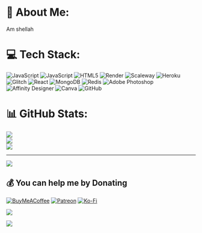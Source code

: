 # 💫 About Me:
Am shellah 


# 💻 Tech Stack:
![JavaScript](https://img.shields.io/badge/javascript-%23323330.svg?style=flat-square&logo=javascript&logoColor=%23F7DF1E) ![JavaScript](https://img.shields.io/badge/javascript-%23323330.svg?style=flat-square&logo=javascript&logoColor=%23F7DF1E) ![HTML5](https://img.shields.io/badge/html5-%23E34F26.svg?style=flat-square&logo=html5&logoColor=white) ![Render](https://img.shields.io/badge/Render-%46E3B7.svg?style=flat-square&logo=render&logoColor=white) ![Scaleway](https://img.shields.io/badge/SCALEWAY-%234f0599.svg?style=flat-square&logo=scaleway&logoColor=white) ![Heroku](https://img.shields.io/badge/heroku-%23430098.svg?style=flat-square&logo=heroku&logoColor=white) ![Glitch](https://img.shields.io/badge/glitch-%233333FF.svg?style=flat-square&logo=glitch&logoColor=white) ![React](https://img.shields.io/badge/react-%2320232a.svg?style=flat-square&logo=react&logoColor=%2361DAFB) ![MongoDB](https://img.shields.io/badge/MongoDB-%234ea94b.svg?style=flat-square&logo=mongodb&logoColor=white) ![Redis](https://img.shields.io/badge/redis-%23DD0031.svg?style=flat-square&logo=redis&logoColor=white) ![Adobe Photoshop](https://img.shields.io/badge/adobe%20photoshop-%2331A8FF.svg?style=flat-square&logo=adobe%20photoshop&logoColor=white) ![Affinity Designer](https://img.shields.io/badge/affinity%20desginer-%231B72BE.svg?style=flat-square&logo=affinity-designer&logoColor=white) ![Canva](https://img.shields.io/badge/Canva-%2300C4CC.svg?style=flat-square&logo=Canva&logoColor=white) ![GitHub](https://img.shields.io/badge/github-%23121011.svg?style=flat-square&logo=github&logoColor=white)
# 📊 GitHub Stats:
![](https://github-readme-stats.vercel.app/api?username=masterchief&theme=dark&hide_border=false&include_all_commits=false&count_private=true)<br/>
![](https://github-readme-streak-stats.herokuapp.com/?user=masterchief&theme=dark&hide_border=false)<br/>
![](https://github-readme-stats.vercel.app/api/top-langs/?username=masterchief&theme=dark&hide_border=false&include_all_commits=false&count_private=true&layout=compact)

---
[![](https://visitcount.itsvg.in/api?id=masterchief&icon=0&color=0)](https://visitcount.itsvg.in)

  ## 💰 You can help me by Donating
  [![BuyMeACoffee](https://img.shields.io/badge/Buy%20Me%20a%20Coffee-ffdd00?style=for-the-badge&logo=buy-me-a-coffee&logoColor=black)](https://buymeacoffee.com/data) [![Patreon](https://img.shields.io/badge/Patreon-F96854?style=for-the-badge&logo=patreon&logoColor=white)](https://patreon.com/masterchief) [![Ko-Fi](https://img.shields.io/badge/Ko--fi-F16061?style=for-the-badge&logo=ko-fi&logoColor=white)](https://ko-fi.com/Shellah) 

  
<!-- Proudly created with GPRM ( https://gprm.itsvg.in ) -->
[![](https://visitcount.itsvg.in/api?id=Shellah&label=Profile%20Views%20400%2C345&color=8&pretty=true)](https://visitcount.itsvg.in)




<a href="https://visitcount.itsvg.in">
  <img src="https://visitcount.itsvg.in/api?id=Shellah&label=Profile%20Views%20400%2C345&color=8&pretty=true" />
</a>
